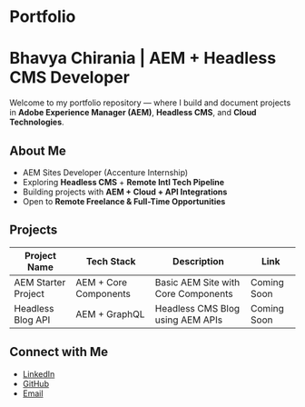 # Portfolio
# Bhavya Chirania | AEM + Headless CMS Developer

Welcome to my portfolio repository — where I build and document projects in **Adobe Experience Manager (AEM)**, **Headless CMS**, and **Cloud Technologies**.

## About Me
- AEM Sites Developer (Accenture Internship)
- Exploring **Headless CMS** + **Remote Intl Tech Pipeline**
- Building projects with **AEM + Cloud + API Integrations**
- Open to **Remote Freelance & Full-Time Opportunities**

## Projects
| Project Name       | Tech Stack        | Description                         | Link      |
|-----------------|---------------|---------------------------------|---------|
| AEM Starter Project | AEM + Core Components | Basic AEM Site with Core Components | Coming Soon |
| Headless Blog API  | AEM + GraphQL   | Headless CMS Blog using AEM APIs    | Coming Soon |

## Connect with Me
- [LinkedIn](https://www.linkedin.com/in/bhavya-chirania-764267221/)
- [GitHub](https://github.com/Bhavya-Chirania20)
- [Email](mailto:bhavyachirania071@gmail.com)

